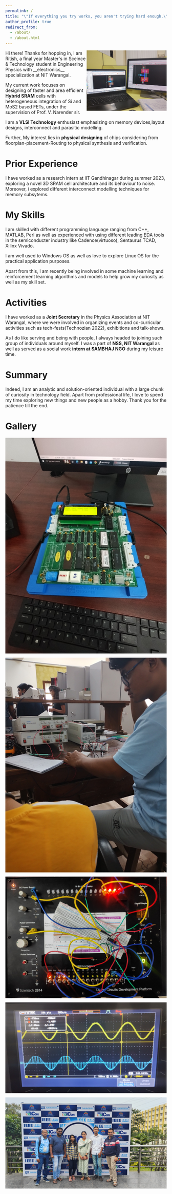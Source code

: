 ```yaml
---
permalink: /
title: "\"If everything you try works, you aren't trying hard enough.\" - Gordon Moore"
author_profile: true
redirect_from: 
  - /about/
  - /about.html
---
```

<img src="/images/layout_lab_github.jpg" alt="xyz" align="right" width="250">
  Hi there! Thanks for hopping in, I am Ritish, a final year Master's in Sceince & Technology student in Engineering Physics with __electronics__ specialization at NIT Warangal. 

  My current work focuses on designing of faster and area efficient __Hybrid SRAM__ cells with heterogeneous integration of Si and MoS2 based FETs, under the supervision of Prof. V. Narender sir. 

  I am a __VLSI Technology__ enthusiast emphasizing on memory devices,layout designs, interconnect and parasitic modelling.

  Further, My interest lies in __physical designing__ of chips considering from floorplan-placement-Routing to physical synthesis and verification. 

Prior Experience
======
  I have worked as a research intern at IIT Gandhinagar during summer 2023, exploring a novel 3D SRAM cell architecture and its behaviour to noise. 
  Moreover, i explored different interconnect modelling techniques for memory subsytems.

My Skills
======
I am skilled with different programming language ranging from C++, MATLAB, Perl as well as experienced with using different leading EDA tools in the semiconducter industry like Cadence(virtuoso), Sentaurus TCAD, Xilinx Vivado.

I am well used to Windows OS as well as love to explore Linux OS for the practical application purposes.

Apart from this, I am recently being involved in some machine learning and reinforcement learning algorithms and models to help grow my curiosity as well as my skill set. 

Activities
======
  I have worked as a __Joint Secretary__ in the Physics Association at NIT Warangal, where we were involved in organizing events and co-curricular activities such as tech-fests(Technozian 2022), exhibitions and talk-shows. 

  As I do like serving and being with people, I always headed to joining such group of individuals around myself. I was a part of __NSS, NIT Warangal__ as well as served as a social work __intern at SAMBHAJ NGO__ during my leisure time.

Summary
======
Indeed, I am an analytic and solution-oriented individual with a large chunk of curiosity in technology field. Apart from professional life, I love to spend my time exploring new things and new people as a hobby.
Thank you for the patience till the end. 

Gallery
======
<div style="text-align: center;">
    <img src="/images/image1.jpg" style="height: auto; max-width: 100%; margin-bottom: 10px;">
    <img src="/images/image2.jpg" style="height: auto; max-width: 100%; margin-bottom: 10px;">
    <img src="/images/image3.jpg" style="height: auto; max-width: 100%; margin-bottom: 10px;">
    <img src="/images/image4.jpg" style="height: auto; max-width: 100%; margin-bottom: 10px;">
    <img src="/images/image5.jpg" style="height: auto; max-width: 100%; margin-bottom: 10px;">
</div>


